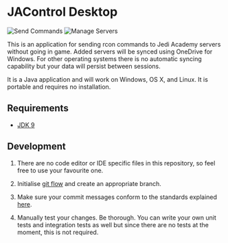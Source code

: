 # JAControl Desktop

![Send Commands](https://i.imgur.com/5HE8mLc.png)
![Manage Servers](https://i.imgur.com/qDGaJc4.png)

This is an application for sending rcon commands to Jedi Academy servers without going in game. Added servers will be synced using OneDrive for Windows. For other operating systems there is no automatic syncing capability but your data will persist between sessions.

It is a Java application and will work on Windows, OS X, and Linux. It is portable and requires no installation.

## Requirements

- [JDK 9](https://www.oracle.com/technetwork/java/javase/downloads/jre9-downloads-3848532.html)

## Development

1. There are no code editor or IDE specific files in this repository, so feel free to use your favourite one.

2. Initialise [git flow](https://github.com/nvie/gitflow) and create an appropriate branch.

3. Make sure your commit messages conform to the standards explained [here](https://github.com/pvdlg/conventional-changelog-metahub#commit-types).

4. Manually test your changes. Be thorough. You can write your own unit tests and integration tests as well but since there are no tests at the moment, this is not required.
